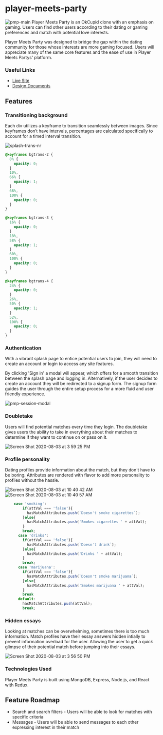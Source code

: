 # player-meets-party

![pmp-main](https://user-images.githubusercontent.com/52799217/83064345-79b74500-a016-11ea-80e7-abd14458a15f.png)
Player Meets Party is an OkCupid clone with an emphasis on gaming. Users can find other users according to their dating or gaming preferences and match with potential love interests.

Player Meets Party was designed to bridge the gap within the dating community for those whose interests are more gaming focused. Users will appreciate many of the same core features and the ease of use in Player Meets Partys' platform.

### Useful Links

- [Live Site](https://player-meets-party.herokuapp.com/)
- [Design Documents](https://github.com/misheMatcha/player-meets-party/wiki)

## Features

### Transitioning background

Each div utilizes a keyframe to transition seamlessly between images. Since keyframes don’t have intervals, percentages are calculated specifically to account for a timed interval transition.

![splash-trans-nr](https://user-images.githubusercontent.com/52799217/83064010-f138a480-a015-11ea-84e9-9a125a50741f.gif)

```css
@keyframes bgtrans-2 {
  8% {
    opacity: 0;
  }
  10%,
  66% {
    opacity: 1;
  }
  68%,
  100% {
    opacity: 0;
  }
}

@keyframes bgtrans-3 {
  16% {
    opacity: 0;
  }
  18%,
  58% {
    opacity: 1;
  }
  60%,
  100% {
    opacity: 0;
  }
}

@keyframes bgtrans-4 {
  24% {
    opacity: 0;
  }
  26%,
  50% {
    opacity: 1;
  }
  52%,
  100% {
    opacity: 0;
  }
}
```

### Authentication

With a vibrant splash page to entice potential users to join, they will need to create an account or login to access any site features.

By clicking 'Sign in' a modal will appear, which offers for a smooth transition between the splash page and logging in. Alternatively, if the user decides to create an account they will be redirected to a signup form. The signup form guides the user through the entire setup process for a more fluid and user friendly experience.

![pmp-session-modal](https://user-images.githubusercontent.com/52799217/83065518-78871780-a018-11ea-9fd4-bc35414752a2.gif)

### Doubletake

Users will find potential matches every time they login. The doubletake gives users the ability to take in everything about their matches to determine if they want to continue on or pass on it.

![Screen Shot 2020-08-03 at 3 59 25 PM](https://user-images.githubusercontent.com/52799217/89235041-4f4bb000-d5a2-11ea-958d-b404413a6266.png)

### Profile personality

Dating profiles provide information about the match, but they don't have to be boring. Attributes are rendered with flavor to add more personality to profiles without the hassle.

![Screen Shot 2020-08-03 at 10 40 42 AM](https://user-images.githubusercontent.com/52799217/89210902-c9197480-d575-11ea-9a1a-24e000931b04.png)
![Screen Shot 2020-08-03 at 10 40 57 AM](https://user-images.githubusercontent.com/52799217/89210970-e77f7000-d575-11ea-903c-6782a6de183d.png)

```javascript
    case 'smoking':
        if(attVal === 'false'){
          hasMatchAttributes.push(`Doesn't smoke cigarettes`);
        }else{
          hasMatchAttributes.push('Smokes cigarettes ' + attVal);
        }
        break;
      case 'drinks':
        if(attVal === 'false'){
          hasMatchAttributes.push(`Doesn't drink`);
        }else{
          hasMatchAttributes.push('Drinks ' + attVal);
        }
        break;
      case 'marijuana':
        if(attVal === 'false'){
          hasMatchAttributes.push(`Doesn't smoke marijuana`);
        }else{
          hasMatchAttributes.push('Smokes marijuana ' + attVal);
        }
        break
      default:
        hasMatchAttributes.push(attVal);
        break;
```

### Hidden essays

Looking at matches can be overwhelming, sometimes there is too much information. Match profiles have their essay answers hidden intially to prevent information overload for the user. Allowing the user to get a quick glimpse of their potential match before jumping into their essays.

![Screen Shot 2020-08-03 at 3 56 50 PM](https://user-images.githubusercontent.com/52799217/89234916-f2e89080-d5a1-11ea-99ab-b8ab7a912d96.png)

### Technologies Used

Player Meets Party is built using MongoDB, Express, Node.js, and React with Redux.

## Feature Roadmap

- Search and search filters - Users will be able to look for matches with specific criteria
- Messages - Users will be able to send messages to each other expressing interest in their match
